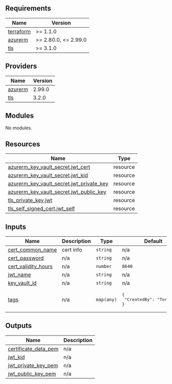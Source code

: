 <!-- markdownlint-disable -->
<!-- BEGINNING OF PRE-COMMIT-TERRAFORM DOCS HOOK -->
## Requirements

| Name | Version |
|------|---------|
| <a name="requirement_terraform"></a> [terraform](#requirement\_terraform) | >= 1.1.0 |
| <a name="requirement_azurerm"></a> [azurerm](#requirement\_azurerm) | >= 2.80.0, <= 2.99.0 |
| <a name="requirement_tls"></a> [tls](#requirement\_tls) | >= 3.1.0 |

## Providers

| Name | Version |
|------|---------|
| <a name="provider_azurerm"></a> [azurerm](#provider\_azurerm) | 2.99.0 |
| <a name="provider_tls"></a> [tls](#provider\_tls) | 3.2.0 |

## Modules

No modules.

## Resources

| Name | Type |
|------|------|
| [azurerm_key_vault_secret.jwt_cert](https://registry.terraform.io/providers/hashicorp/azurerm/latest/docs/resources/key_vault_secret) | resource |
| [azurerm_key_vault_secret.jwt_kid](https://registry.terraform.io/providers/hashicorp/azurerm/latest/docs/resources/key_vault_secret) | resource |
| [azurerm_key_vault_secret.jwt_private_key](https://registry.terraform.io/providers/hashicorp/azurerm/latest/docs/resources/key_vault_secret) | resource |
| [azurerm_key_vault_secret.jwt_public_key](https://registry.terraform.io/providers/hashicorp/azurerm/latest/docs/resources/key_vault_secret) | resource |
| [tls_private_key.jwt](https://registry.terraform.io/providers/hashicorp/tls/latest/docs/resources/private_key) | resource |
| [tls_self_signed_cert.jwt_self](https://registry.terraform.io/providers/hashicorp/tls/latest/docs/resources/self_signed_cert) | resource |

## Inputs

| Name | Description | Type | Default | Required |
|------|-------------|------|---------|:--------:|
| <a name="input_cert_common_name"></a> [cert\_common\_name](#input\_cert\_common\_name) | cert info | `string` | n/a | yes |
| <a name="input_cert_password"></a> [cert\_password](#input\_cert\_password) | n/a | `string` | n/a | yes |
| <a name="input_cert_validity_hours"></a> [cert\_validity\_hours](#input\_cert\_validity\_hours) | n/a | `number` | `8640` | no |
| <a name="input_jwt_name"></a> [jwt\_name](#input\_jwt\_name) | n/a | `string` | n/a | yes |
| <a name="input_key_vault_id"></a> [key\_vault\_id](#input\_key\_vault\_id) | n/a | `string` | n/a | yes |
| <a name="input_tags"></a> [tags](#input\_tags) | n/a | `map(any)` | <pre>{<br>  "CreatedBy": "Terraform"<br>}</pre> | no |

## Outputs

| Name | Description |
|------|-------------|
| <a name="output_certificate_data_pem"></a> [certificate\_data\_pem](#output\_certificate\_data\_pem) | n/a |
| <a name="output_jwt_kid"></a> [jwt\_kid](#output\_jwt\_kid) | n/a |
| <a name="output_jwt_private_key_pem"></a> [jwt\_private\_key\_pem](#output\_jwt\_private\_key\_pem) | n/a |
| <a name="output_jwt_public_key_pem"></a> [jwt\_public\_key\_pem](#output\_jwt\_public\_key\_pem) | n/a |
<!-- END OF PRE-COMMIT-TERRAFORM DOCS HOOK -->
